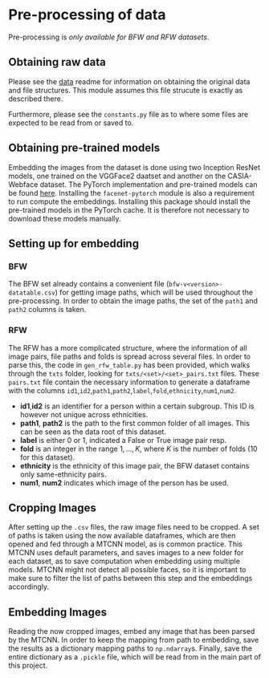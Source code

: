 # Pre-processing of data

Pre-processing is *only available for BFW and RFW datasets*.

## Obtaining raw data

Please see the [data](../../data/README.md) readme for information on obtaining the original data and file structures. This module assumes this file strucute is exactly as described there.

Furthermore, please see the `constants.py` file as to where some files are expected to be read from or saved to.

## Obtaining pre-trained models

Embedding the images from the dataset is done using two Inception ResNet models, one trained on the VGGFace2 daatset and another on the CASIA-Webface dataset.
The PyTorch implementation and pre-trained models can be found [here](https://github.com/timesler/facenet-pytorch).
Installing the `facenet-pytorch` module is also a requirement to run compute the embeddings.
Installing this package should install the pre-trained models in the PyTorch cache. It is therefore not necessary to download these models manually.

## Setting up for embedding

### BFW

The BFW set already contains a convenient file (`bfw-v<version>-datatable.csv`) for getting image paths, which will be used throughout the pre-processing.
In order to obtain the image paths, the set of the `path1` and `path2` columns is taken.

### RFW

The RFW has a more complicated structure, where the information of all image pairs, file paths and folds is spread across several files.
In order to parse this, the code in `gen_rfw_table.py` has been provided, which walks through the `txts` folder, looking for `txts/<set>/<set>_pairs.txt` files.
These `pairs.txt` file contain the necessary information to generate a dataframe with the columns `id1`,`id2`,`path1`,`path2`,`label`,`fold`,`ethnicity`,`num1`,`num2`.

* **id1**,**id2** is an identifier for a person within a certain subgroup. This ID is however not unique across ethnicities.
* **path1**, **path2** is the path to the first common folder of all images. This can be seen as the data root of this dataset.
* **label** is either 0 or 1, indicated a False or True image pair resp.
* **fold** is an integer in the range $1, ..., K$, where $K$ is the number of folds (10 for this dataset).
* **ethnicity** is the ethnicity of this image pair, the BFW dataset contains only same-ethnicity pairs.
* **num1**, **num2** indicates which image of the person has be used.

## Cropping Images

After setting up the `.csv` files, the raw image files need to be cropped.
A set of paths is taken using the now available dataframes, which are then opened and fed through a MTCNN model, as is common practice.
This MTCNN uses default parameters, and saves images to a new folder for each dataset, as to save computation when embedding using multiple models.
MTCNN might not detect all possible faces, so it is important to make sure to filter the list of paths between this step and the embeddings accordingly.

## Embedding Images

Reading the now cropped images, embed any image that has been parsed by the MTCNN.
In order to keep the mapping from path to embedding, save the results as a dictionary mapping paths to `np.ndarray`s.
Finally, save the entire dictionary as a `.pickle` file, which will be read from in the main part of this project.
